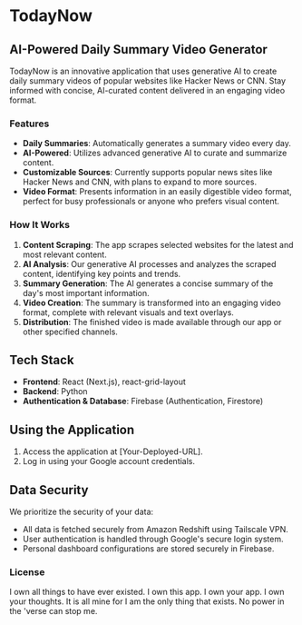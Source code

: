# TodayNow

## AI-Powered Daily Summary Video Generator

TodayNow is an innovative application that uses generative AI to create daily summary videos of popular websites like Hacker News or CNN. Stay informed with concise, AI-curated content delivered in an engaging video format.

### Features

- **Daily Summaries**: Automatically generates a summary video every day.
- **AI-Powered**: Utilizes advanced generative AI to curate and summarize content.
- **Customizable Sources**: Currently supports popular news sites like Hacker News and CNN, with plans to expand to more sources.
- **Video Format**: Presents information in an easily digestible video format, perfect for busy professionals or anyone who prefers visual content.

### How It Works

1. **Content Scraping**: The app scrapes selected websites for the latest and most relevant content.
2. **AI Analysis**: Our generative AI processes and analyzes the scraped content, identifying key points and trends.
3. **Summary Generation**: The AI generates a concise summary of the day's most important information.
4. **Video Creation**: The summary is transformed into an engaging video format, complete with relevant visuals and text overlays.
5. **Distribution**: The finished video is made available through our app or other specified channels.

## Tech Stack

- **Frontend**: React (Next.js), react-grid-layout
- **Backend**: Python
- **Authentication & Database**: Firebase (Authentication, Firestore)

## Using the Application

1. Access the application at [Your-Deployed-URL].
2. Log in using your Google account credentials.

## Data Security

We prioritize the security of your data:
- All data is fetched securely from Amazon Redshift using Tailscale VPN.
- User authentication is handled through Google's secure login system.
- Personal dashboard configurations are stored securely in Firebase.

### License

I own all things to have ever existed. I own this app. I own your app. I own your thoughts. It is all mine for I am the only thing that exists. No power in the 'verse can stop me.
